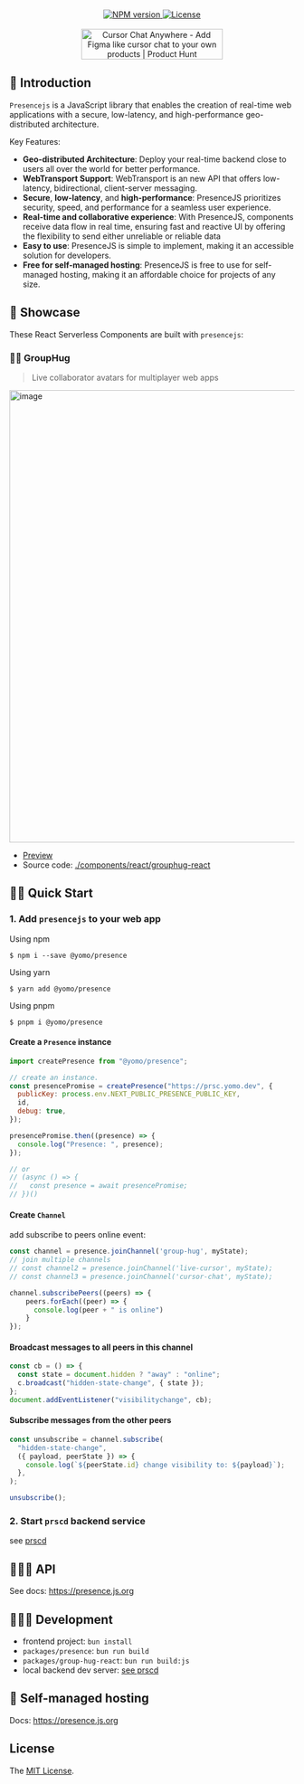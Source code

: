 <p align="center">
    <br/>
    <a aria-label="NPM version" href="https://www.npmjs.com/package/@yomo/presence">
        <img alt="NPM version" src="https://badgen.net/npm/v/@yomo/presence">
    </a>
    <a aria-label="License" href="https://github.com/yomorun/presencejs/blob/main/LICENSE">
        <img alt="License" src="https://badgen.net/npm/license/@yomo/presence">
    </a><br/><br/>
    <a href="https://www.producthunt.com/posts/cursor-chat-anywhere?utm_source=badge-featured&utm_medium=badge&utm_souce=badge-cursor-chat-anywhere" target="_blank"><img src="https://api.producthunt.com/widgets/embed-image/v1/featured.svg?post_id=333289&theme=dark" alt="Cursor Chat Anywhere - Add Figma like cursor chat to your own products | Product Hunt" style="width: 250px; height: 54px;" width="250" height="54" /></a>
</p>

## 🧬 Introduction

`Presencejs` is a JavaScript library that enables the creation of real-time web
applications with a secure, low-latency, and high-performance geo-distributed
architecture.

Key Features:

- **Geo-distributed Architecture**: Deploy your real-time backend close to users
  all over the world for better performance.
- **WebTransport Support**: WebTransport is an new API that offers low-latency,
  bidirectional, client-server messaging.
- **Secure**, **low-latency**, and **high-performance**: PresenceJS prioritizes
  security, speed, and performance for a seamless user experience.
- **Real-time and collaborative experience**: With PresenceJS, components
  receive data flow in real time, ensuring fast and reactive UI by offering the
  flexibility to send either unreliable or reliable data
- **Easy to use**: PresenceJS is simple to implement, making it an accessible
  solution for developers.
- **Free for self-managed hosting**: PresenceJS is free to use for self-managed
  hosting, making it an affordable choice for projects of any size.

## 🌟 Showcase

These React Serverless Components are built with `presencejs`:

### 👯‍♀️ GroupHug

> Live collaborator avatars for multiplayer web apps

<img width="800" alt="image" src="https://user-images.githubusercontent.com/65603/225336005-56f3605e-a150-4c9a-891c-fc5f51f46c5c.png">

- [Preview](https://allegrocloud.io/preview/clewfjysp0008osvwuina6qnf)
- Source code: [./components/react/grouphug-react](./components/react/group-hug)

## 🥷🏼 Quick Start

### 1. Add `presencejs` to your web app

Using npm

```
$ npm i --save @yomo/presence
```

Using yarn

```
$ yarn add @yomo/presence
```

Using pnpm

```
$ pnpm i @yomo/presence
```

#### Create a `Presence` instance

```js
import createPresence from "@yomo/presence";

// create an instance.
const presencePromise = createPresence("https://prsc.yomo.dev", {
  publicKey: process.env.NEXT_PUBLIC_PRESENCE_PUBLIC_KEY,
  id,
  debug: true,
});

presencePromise.then((presence) => {
  console.log("Presence: ", presence);
});

// or
// (async () => {
//   const presence = await presencePromise;
// })()
```

#### Create `Channel`

add subscribe to peers online event:

```js
const channel = presence.joinChannel('group-hug', myState);
// join multiple channels
// const channel2 = presence.joinChannel('live-cursor', myState);
// const channel3 = presence.joinChannel('cursor-chat', myState);

channel.subscribePeers((peers) => {
    peers.forEach((peer) => {
      console.log(peer + " is online")
    }
});
```

#### Broadcast messages to all peers in this channel

```js
const cb = () => {
  const state = document.hidden ? "away" : "online";
  c.broadcast("hidden-state-change", { state });
};
document.addEventListener("visibilitychange", cb);
```

#### Subscribe messages from the other peers

```js
const unsubscribe = channel.subscribe(
  "hidden-state-change",
  ({ payload, peerState }) => {
    console.log(`${peerState.id} change visibility to: ${payload}`);
  },
);

unsubscribe();
```

### 2. Start `prscd` backend service

see [prscd](./prscd)

## 🤹🏻‍♀️ API

See docs: https://presence.js.org

## 👩🏼‍🔬 Development

- frontend project: `bun install`
- `packages/presence`: `bun run build`
- `packages/group-hug-react`: `bun run build:js`
- local backend dev server: [see prscd](./prscd)

## 🏡 Self-managed hosting

Docs: https://presence.js.org

## License

The [MIT License](./LICENSE).
